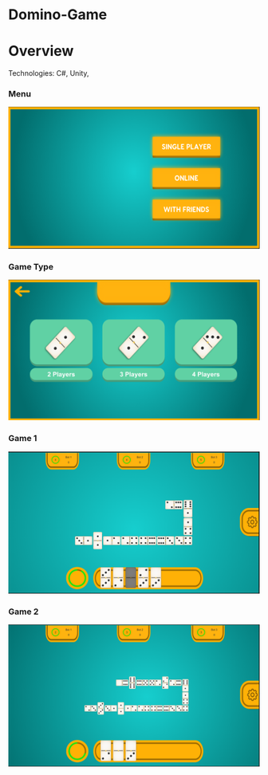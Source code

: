 # Domino-Game

# Overview
Technologies: C#, Unity,

### Menu
![](images/menu.PNG)
### Game Type
![](images/number.PNG)
### Game 1
![](images/game1.PNG)

### Game 2
![](images/game2.PNG)
